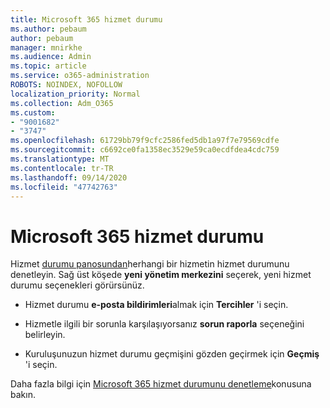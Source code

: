 ```yaml
---
title: Microsoft 365 hizmet durumu
ms.author: pebaum
author: pebaum
manager: mnirkhe
ms.audience: Admin
ms.topic: article
ms.service: o365-administration
ROBOTS: NOINDEX, NOFOLLOW
localization_priority: Normal
ms.collection: Adm_O365
ms.custom:
- "9001682"
- "3747"
ms.openlocfilehash: 61729bb79f9cfc2586fed5db1a97f7e79569cdfe
ms.sourcegitcommit: c6692ce0fa1358ec3529e59ca0ecdfdea4cdc759
ms.translationtype: MT
ms.contentlocale: tr-TR
ms.lasthandoff: 09/14/2020
ms.locfileid: "47742763"
---
```

# <a name="microsoft-365-service-health"></a>Microsoft 365 hizmet durumu


Hizmet [durumu panosundan](https://admin.microsoft.com/Adminportal/Home?source=applauncher#/servicehealth)herhangi bir hizmetin hizmet durumunu denetleyin. Sağ üst köşede **yeni yönetim merkezini** seçerek, yeni hizmet durumu seçenekleri görürsünüz.

- Hizmet durumu **e-posta bildirimleri**almak için **Tercihler** 'i seçin.

- Hizmetle ilgili bir sorunla karşılaşıyorsanız **sorun raporla** seçeneğini belirleyin.

- Kuruluşunuzun hizmet durumu geçmişini gözden geçirmek için **Geçmiş** 'i seçin. 

Daha fazla bilgi için [Microsoft 365 hizmet durumunu denetleme](https://docs.microsoft.com/office365/enterprise/view-service-health)konusuna bakın. 